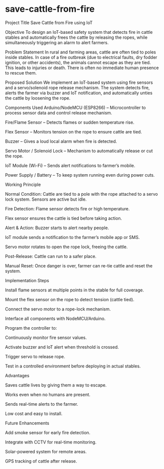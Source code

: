 # save-cattle-from-fire

Project Title
Save Cattle from Fire using IoT

Objective
To design an IoT-based safety system that detects fire in cattle stables and automatically frees the cattle by releasing the ropes, while simultaneously triggering an alarm to alert farmers.

Problem Statement
In rural and farming areas, cattle are often tied to poles inside stables. In case of a fire outbreak (due to electrical faults, dry fodder ignition, or other accidents), the animals cannot escape as they are tied. This leads to injuries or death. There is often no immediate human presence to rescue them.

Proposed Solution
We implement an IoT-based system using fire sensors and a servo/solenoid rope release mechanism. The system detects fire, alerts the farmer via buzzer and IoT notification, and automatically unties the cattle by loosening the rope.

Components Used
Arduino/NodeMCU (ESP8266) – Microcontroller to process sensor data and control release mechanism.

Fire/Flame Sensor – Detects flames or sudden temperature rise.

Flex Sensor – Monitors tension on the rope to ensure cattle are tied.

Buzzer – Gives a loud local alarm when fire is detected.

Servo Motor / Solenoid Lock – Mechanism to automatically release or cut the rope.

IoT Module (Wi-Fi) – Sends alert notifications to farmer’s mobile.

Power Supply / Battery – To keep system running even during power cuts.


Working Principle

Normal Condition: Cattle are tied to a pole with the rope attached to a servo lock system. Sensors are active but idle.

Fire Detection: Flame sensor detects fire or high temperature.

Flex sensor ensures the cattle is tied before taking action.

Alert & Action: Buzzer starts to alert nearby people.

IoT module sends a notification to the farmer’s mobile app or SMS.

Servo motor rotates to open the rope lock, freeing the cattle.

Post-Release: Cattle can run to a safer place.

Manual Reset: Once danger is over, farmer can re-tie cattle and reset the system.



Implementation Steps

Install flame sensors at multiple points in the stable for full coverage.

Mount the flex sensor on the rope to detect tension (cattle tied).

Connect the servo motor to a rope-lock mechanism.

Interface all components with NodeMCU/Arduino.

Program the controller to:

Continuously monitor fire sensor values.

Activate buzzer and IoT alert when threshold is crossed.

Trigger servo to release rope.

Test in a controlled environment before deploying in actual stables.



Advantages

Saves cattle lives by giving them a way to escape.

Works even when no humans are present.

Sends real-time alerts to the farmer.

Low cost and easy to install.



Future Enhancements

Add smoke sensor for early fire detection.

Integrate with CCTV for real-time monitoring.

Solar-powered system for remote areas.

GPS tracking of cattle after release.
